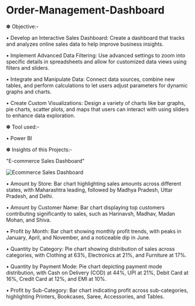 # Order-Management-Dashboard

✽ Objective:-

• Develop an Interactive Sales Dashboard: Create a dashboard that tracks and analyzes online sales data to help improve business insights.

• Implement Advanced Data Filtering: Use advanced settings to zoom into specific details in spreadsheets and allow for customized data views using filters and sliders.

• Integrate and Manipulate Data: Connect data sources, combine new tables, and perform calculations to let users adjust parameters for dynamic graphs and charts.

• Create Custom Visualizations: Design a variety of charts like bar graphs, pie charts, scatter plots, and maps that users can interact with using sliders to enhance data exploration.

✽ Tool used:-

• Power BI

✽ Insights of this Projects:-

"E-commerce Sales Dashboard"

![Ecommerce Sales Dashboard](https://github.com/rutuja-shahale/Ecommerce-Sales-Dashboard/assets/173451914/c18badad-4fd2-4f83-8043-897cc98120ed)

• Amount by Store: Bar chart highlighting sales amounts across different states, with Maharashtra leading, followed by Madhya Pradesh, Uttar Pradesh, and Delhi.

• Amount by Customer Name: Bar chart displaying top customers contributing significantly to sales, such as Harinavsh, Madhav, Madan Mohan, and Shiva.

• Profit by Month: Bar chart showing monthly profit trends, with peaks in January, April, and November, and a noticeable dip in June.

• Quantity by Category: Pie chart showing distribution of sales across categories, with Clothing at 63%, Electronics at 21%, and Furniture at 17%.

• Quantity by Payment Mode: Pie chart depicting payment mode distribution, with Cash on Delivery (COD) at 44%, UPI at 21%, Debit Card at 16%, Credit Card at 12%, and EMI at 10%.

• Profit by Sub-Category: Bar chart indicating profit across sub-categories, highlighting Printers, Bookcases, Saree, Accessories, and Tables.


